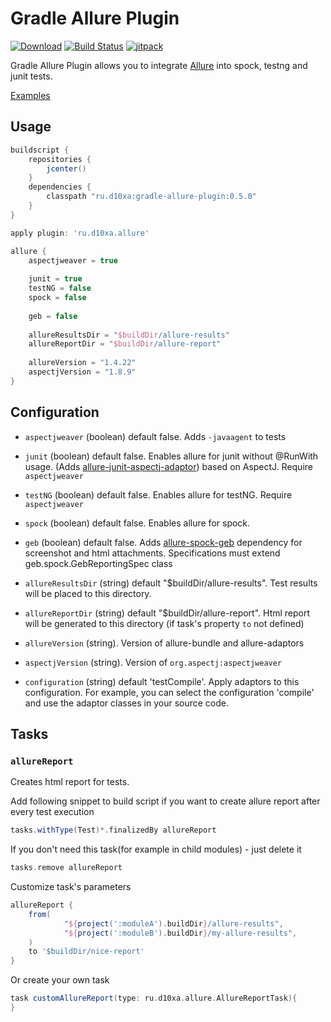 # Gradle Allure Plugin
[![Download](https://api.bintray.com/packages/d10xa/maven/ru.d10xa%3Agradle-allure-plugin/images/download.svg)](https://bintray.com/d10xa/maven/ru.d10xa%3Agradle-allure-plugin/_latestVersion)
[![Build Status](https://travis-ci.org/d10xa/gradle-allure-plugin.svg?branch=master)](https://travis-ci.org/d10xa/gradle-allure-plugin)
[![jitpack](https://jitpack.io/v/ru.d10xa/gradle-allure-plugin.svg)](https://jitpack.io/#ru.d10xa/gradle-allure-plugin)

Gradle Allure Plugin allows you to integrate 
[Allure](http://allure.qatools.ru/) into spock, testng and junit tests.

[Examples](https://github.com/d10xa/gradle-allure-plugin-examples)

## Usage

```groovy
buildscript {
    repositories {
        jcenter()
    }
    dependencies {
        classpath "ru.d10xa:gradle-allure-plugin:0.5.0"
    }
}

apply plugin: 'ru.d10xa.allure'

allure {
    aspectjweaver = true
    
    junit = true
    testNG = false
    spock = false
    
    geb = false
    
    allureResultsDir = "$buildDir/allure-results"
    allureReportDir = "$buildDir/allure-report"
    
    allureVersion = "1.4.22"
    aspectjVersion = "1.8.9"
}
```

## Configuration

- `aspectjweaver` (boolean) default false.
Adds `-javaagent` to tests

- `junit` (boolean) default false.
Enables allure for junit without @RunWith usage. 
(Adds [allure-junit-aspectj-adaptor](https://github.com/d10xa/allure-junit-aspectj-adaptor)) based on AspectJ. 
Require `aspectjweaver`

- `testNG` (boolean) default false.
Enables allure for testNG. 
Require `aspectjweaver`

- `spock` (boolean) default false.
Enables allure for spock. 

- `geb` (boolean) default false.
Adds [allure-spock-geb](https://github.com/d10xa/allure-spock-geb)
dependency for screenshot and html attachments.
Specifications must extend geb.spock.GebReportingSpec class

- `allureResultsDir` (string) default "$buildDir/allure-results".
Test results will be placed to this directory. 

- `allureReportDir` (string) default "$buildDir/allure-report".
Html report will be generated to this directory 
(if task's property `to` not defined) 

- `allureVersion` (string). 
Version of allure-bundle and allure-adaptors

- `aspectjVersion` (string).
Version of `org.aspectj:aspectjweaver`

- `configuration` (string) default 'testCompile'.
Apply adaptors to this configuration. 
For example, you can select the configuration 'compile' 
and use the adaptor classes in your source code.

## Tasks

### `allureReport`

Creates html report for tests.

Add following snippet to build script if you want to create allure report after every test execution

```groovy
tasks.withType(Test)*.finalizedBy allureReport
```

If you don't need this task(for example in child modules) - just delete it
```groovy
tasks.remove allureReport
```

Customize task's parameters
```groovy
allureReport {
    from(
            "${project(':moduleA').buildDir}/allure-results",
            "${project(':moduleB').buildDir}/my-allure-results",
    )
    to '$buildDir/nice-report'
}
```

Or create your own task
```groovy
task customAllureReport(type: ru.d10xa.allure.AllureReportTask){
}
```
